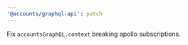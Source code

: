 ```yaml
---
'@accounts/graphql-api': patch
---
```


Fix `accountsGraphQL.context` breaking apollo subscriptions.
